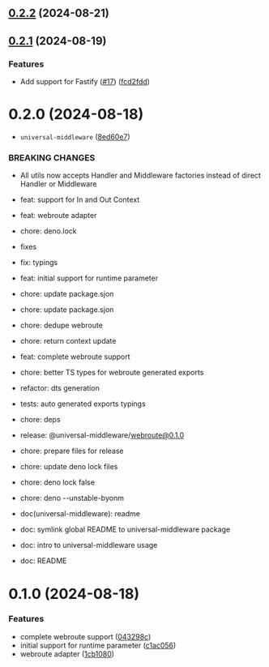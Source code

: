 ## [0.2.2](https://github.com/magne4000/universal-handler/compare/@universal-middleware/webroute@0.2.1...@universal-middleware/webroute@0.2.2) (2024-08-21)



## [0.2.1](https://github.com/magne4000/universal-handler/compare/@universal-middleware/webroute@0.2.0...@universal-middleware/webroute@0.2.1) (2024-08-19)


### Features

* Add support for Fastify ([#17](https://github.com/magne4000/universal-handler/issues/17)) ([fcd2fdd](https://github.com/magne4000/universal-handler/commit/fcd2fdd14f04022621f997d6655442dc77a4d9b0))



# 0.2.0 (2024-08-18)


* `universal-middleware` ([8ed60e7](https://github.com/magne4000/universal-handler/commit/8ed60e7f5441e657c60faa6a0a630667b9a8258e))


### BREAKING CHANGES

* All utils now accepts Handler and Middleware factories instead of direct Handler or Middleware

* feat: support for In and Out Context

* feat: webroute adapter

* chore: deno.lock

* fixes

* fix: typings

* feat: initial support for runtime parameter

* chore: update package.sjon

* chore: update package.sjon

* chore: dedupe webroute

* chore: return context update

* feat: complete webroute support

* chore: better TS types for webroute generated exports

* refactor: dts generation

* tests: auto generated exports typings

* chore: deps

* release: @universal-middleware/webroute@0.1.0

* chore: prepare files for release

* chore: update deno lock files

* chore: deno lock false

* chore: deno --unstable-byonm

* doc(universal-middleware): readme

* doc: symlink global README to universal-middleware package

* doc: intro to universal-middleware usage

* doc: README



# 0.1.0 (2024-08-18)


### Features

* complete webroute support ([043298c](https://github.com/magne4000/universal-handler/commit/043298c8a3766159996ed4d02bad538a279a5617))
* initial support for runtime parameter ([c1ac056](https://github.com/magne4000/universal-handler/commit/c1ac0566193b9492beb0ddcc135a7895319cc02c))
* webroute adapter ([1cb1080](https://github.com/magne4000/universal-handler/commit/1cb1080c482b84c2890a6002f6b1166a0ac15005))



